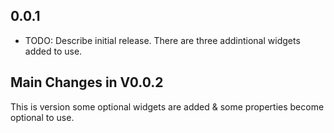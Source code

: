## 0.0.1

* TODO: Describe initial release.
There are three addintional widgets added to use.
## Main Changes in V0.0.2
This is version some optional widgets are added & some properties become optional to use.
